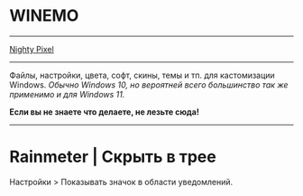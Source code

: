 # WINEMO

* * *
[Nighty Pixel](nighty-pixel)
* * *

Файлы, настройки, цвета, софт, скины, темы и тп. для кастомизации Windows.
*Обычно Windows 10, но вероятней всего большинство так же применимо и для Windows 11.*

**Если вы не знаете что делаете, не лезьте сюда!**

* * *

# Rainmeter | Скрыть в трее
Настройки > Показывать значок в области уведомлений.